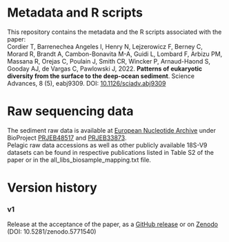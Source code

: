 # Metadata and R scripts 

This repository contains the metadata and the R scripts associated with the paper:\
Cordier T, Barrenechea Angeles I, Henry N, Lejzerowicz F, Berney C, Morard R, Brandt A, Cambon-Bonavita M-A, Guidi L, Lombard F, Arbizu PM, Massana R, Orejas C, Poulain J, Smith CR, Wincker P, Arnaud-Haond S, Gooday AJ, de Vargas C, Pawlowski J, 2022. **Patterns of eukaryotic diversity from the surface to the deep-ocean sediment**. Science Advances, 8 (5), eabj9309. DOI: [10.1126/sciadv.abj9309](https://doi.org/10.1126/sciadv.abj9309)

# Raw sequencing data

The sediment raw data is available at [European Nucleotide Archive](https://www.ebi.ac.uk/ena) under BioProject [PRJEB48517](https://www.ebi.ac.uk/ena/browser/view/PRJEB48517) and [PRJEB33873](https://www.ebi.ac.uk/ena/browser/view/PRJEB33873).\
Pelagic raw data accessions as well as other publicly available 18S-V9 datasets can be found in respective publications listed in Table S2 of the paper or in the all_libs_biosample_mapping.txt file.

# Version history

### v1
Release at the acceptance of the paper, as a [GitHub release](https://github.com/trtcrd/DOS_V9/archive/refs/tags/v1.zip) or on 
[Zenodo](https://doi.org/10.5281/zenodo.5771540) (DOI: 10.5281/zenodo.5771540)

